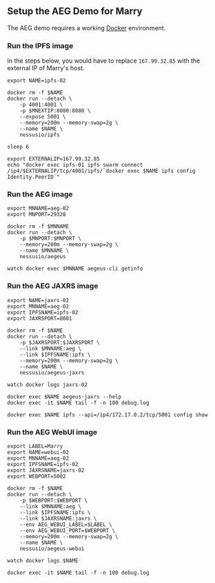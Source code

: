 
## Setup the AEG Demo for Marry

The AEG demo requires a working [Docker](https://www.docker.com/community-edition) environment. 

### Run the IPFS image

In the steps below, you would have to replace `167.99.32.85` with the external IP of Marry's host.

```
export NAME=ipfs-02

docker rm -f $NAME
docker run --detach \
    -p 4001:4001 \
    -p $MNEXTIP:8080:8080 \
    --expose 5001 \
    --memory=200m --memory-swap=2g \
    --name $NAME \
    nessusio/ipfs

sleep 6

export EXTERNALIP=167.99.32.85
echo "docker exec ipfs-01 ipfs swarm connect /ip4/$EXTERNALIP/tcp/4001/ipfs/`docker exec $NAME ipfs config Identity.PeerID`"
```

### Run the AEG image

```
export MNNAME=aeg-02
export MNPORT=29328

docker rm -f $MNNAME
docker run --detach \
    -p $MNPORT:$MNPORT \
    --memory=200m --memory-swap=2g \
    --name $MNNAME \
    nessusio/aegeus

watch docker exec $MNNAME aegeus-cli getinfo
```

### Run the AEG JAXRS image

```
export NAME=jaxrs-02
export MNNAME=aeg-02
export IPFSNAME=ipfs-02
export JAXRSPORT=8081

docker rm -f $NAME
docker run --detach \
    -p $JAXRSPORT:$JAXRSPORT \
    --link $MNNAME:aeg \
    --link $IPFSNAME:ipfs \
    --memory=200m --memory-swap=2g \
    --name $NAME \
    nessusio/aegeus-jaxrs
    
watch docker logs jaxrs-02

docker exec $NAME aegeus-jaxrs --help
docker exec -it $NAME tail -f -n 100 debug.log

docker exec $NAME ipfs --api=/ip4/172.17.0.2/tcp/5001 config show
```

### Run the AEG WebUI image

```
export LABEL=Marry
export NAME=webui-02
export MNNAME=aeg-02
export IPFSNAME=ipfs-02
export JAXRSNAME=jaxrs-02
export WEBPORT=5002

docker rm -f $NAME
docker run --detach \
    -p $WEBPORT:$WEBPORT \
    --link $MNNAME:aeg \
    --link $IPFSNAME:ipfs \
    --link $JAXRSNAME:jaxrs \
    --env AEG_WEBUI_LABEL=$LABEL \
    --env AEG_WEBUI_PORT=$WEBPORT \
    --memory=200m --memory-swap=2g \
    --name $NAME \
    nessusio/aegeus-webui
    
watch docker logs $NAME
  
docker exec -it $NAME tail -f -n 100 debug.log
```
